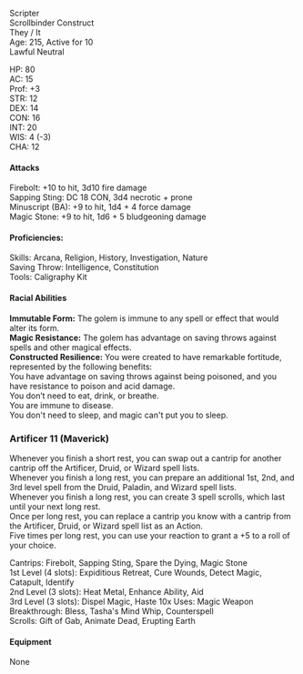 Scripter \
Scrollbinder Construct \
They / It \
Age: 215, Active for 10 \
Lawful Neutral

HP: 80 \
AC: 15 \
Prof: +3 \
STR: 12 \
DEX: 14 \
CON: 16 \
INT: 20 \
WIS: 4 (-3) \
CHA: 12

#### Attacks
Firebolt: +10 to hit, 3d10 fire damage \
Sapping Sting: DC 18 CON, 3d4 necrotic + prone \
Minuscript (BA): +9 to hit, 1d4 + 4 force damage \
Magic Stone: +9 to hit, 1d6 + 5 bludgeoning damage

#### Proficiencies:
Skills: Arcana, Religion, History, Investigation, Nature \
Saving Throw: Intelligence, Constitution \
Tools: Caligraphy Kit

#### Racial Abilities
**Immutable Form:** The golem is immune to any spell or effect that would alter its form. \
**Magic Resistance:** The golem has advantage on saving throws against spells and other magical effects. \
**Constructed Resilience:** You were created to have remarkable fortitude, represented by the following benefits: \
You have advantage on saving throws against being poisoned, and you have resistance to poison and acid damage. \
You don’t need to eat, drink, or breathe. \
You are immune to disease. \
You don't need to sleep, and magic can't put you to sleep.

### Artificer 11 (Maverick)
Whenever you finish a short rest, you can swap out a cantrip for another cantrip off the Artificer, Druid, or Wizard spell lists. \
Whenever you finish a long rest, you can prepare an additional 1st, 2nd, and 3rd level spell from the Druid, Paladin, and Wizard spell lists. \
Whenever you finish a long rest, you can create 3 spell scrolls, which last until your next long rest. \
Once per long rest, you can replace a cantrip you know with a cantrip from the Artificer, Druid, or Wizard spell list as an Action. \
Five times per long rest, you can use your reaction to grant a +5 to a roll of your choice. 

Cantrips: Firebolt, Sapping Sting, Spare the Dying, Magic Stone \
1st Level (4 slots): Expiditious Retreat, Cure Wounds, Detect Magic, Catapult, Identify \
2nd Level (3 slots): Heat Metal, Enhance Ability, Aid \
3rd Level (3 slots): Dispel Magic, Haste
10x Uses: Magic Weapon
Breakthrough: Bless, Tasha's Mind Whip, Counterspell \
Scrolls: Gift of Gab, Animate Dead, Erupting Earth

#### Equipment
None
